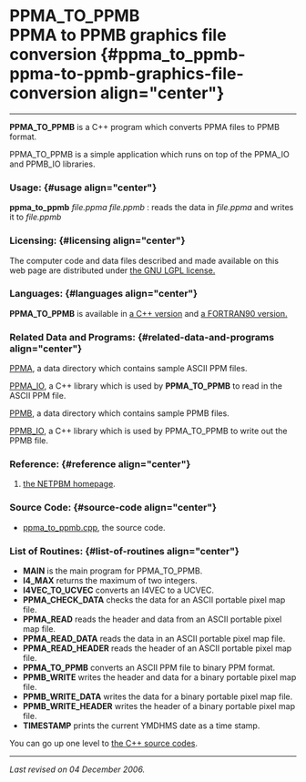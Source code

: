 PPMA\_TO\_PPMB\
PPMA to PPMB graphics file conversion {#ppma_to_ppmb-ppma-to-ppmb-graphics-file-conversion align="center"}
=====================================

------------------------------------------------------------------------

**PPMA\_TO\_PPMB** is a C++ program which converts PPMA files to PPMB
format.

PPMA\_TO\_PPMB is a simple application which runs on top of the PPMA\_IO
and PPMB\_IO libraries.

### Usage: {#usage align="center"}

 **ppma\_to\_ppmb** *file.ppma* *file.ppmb* 
:   reads the data in *file.ppma* and writes it to *file.ppmb*

### Licensing: {#licensing align="center"}

The computer code and data files described and made available on this
web page are distributed under [the GNU LGPL
license.](../../txt/gnu_lgpl.txt)

### Languages: {#languages align="center"}

**PPMA\_TO\_PPMB** is available in [a C++
version](../../cpp_src/ppma_to_ppmb/ppma_to_ppmb.html) and [a FORTRAN90
version.](../../f_src/ppma_to_ppmb/ppma_to_ppmb.html)

### Related Data and Programs: {#related-data-and-programs align="center"}

[PPMA](../../data/ppma/ppma.html), a data directory which contains
sample ASCII PPM files.

[PPMA\_IO](../../cpp_src/ppma_io/ppma_io.html), a C++ library which is
used by **PPMA\_TO\_PPMB** to read in the ASCII PPM file.

[PPMB](../../data/ppmb/ppmb.html), a data directory which contains
sample PPMB files.

[PPMB\_IO](../../cpp_src/ppmb_io/ppmb_io.html), a C++ library which is
used by PPMA\_TO\_PPMB to write out the PPMB file.

### Reference: {#reference align="center"}

1.  [the NETPBM homepage](http://netpbm.sourceforge.net/).

### Source Code: {#source-code align="center"}

-   [ppma\_to\_ppmb.cpp](ppma_to_ppmb.cpp), the source code.

### List of Routines: {#list-of-routines align="center"}

-   **MAIN** is the main program for PPMA\_TO\_PPMB.
-   **I4\_MAX** returns the maximum of two integers.
-   **I4VEC\_TO\_UCVEC** converts an I4VEC to a UCVEC.
-   **PPMA\_CHECK\_DATA** checks the data for an ASCII portable pixel
    map file.
-   **PPMA\_READ** reads the header and data from an ASCII portable
    pixel map file.
-   **PPMA\_READ\_DATA** reads the data in an ASCII portable pixel map
    file.
-   **PPMA\_READ\_HEADER** reads the header of an ASCII portable pixel
    map file.
-   **PPMA\_TO\_PPMB** converts an ASCII PPM file to binary PPM format.
-   **PPMB\_WRITE** writes the header and data for a binary portable
    pixel map file.
-   **PPMB\_WRITE\_DATA** writes the data for a binary portable pixel
    map file.
-   **PPMB\_WRITE\_HEADER** writes the header of a binary portable pixel
    map file.
-   **TIMESTAMP** prints the current YMDHMS date as a time stamp.

You can go up one level to [the C++ source codes](../cpp_src.html).

------------------------------------------------------------------------

*Last revised on 04 December 2006.*
